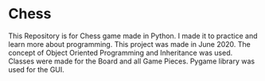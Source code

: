 # Chess

This Repository is for Chess game made in Python. I made it to practice and learn more about programming. This project was made in June 2020.
The concept of Object Oriented Programming and Inheritance was used. Classes were made for the Board and all Game Pieces. Pygame library was used for the GUI.
